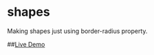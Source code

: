 # shapes
Making shapes just using border-radius property. 

##[Live Demo](http://zafree.github.io/shapes/)
